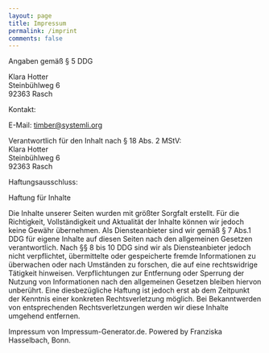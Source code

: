 ```yaml
---
layout: page
title: Impressum 
permalink: /imprint
comments: false
---
```


Angaben gemäß § 5 DDG

Klara Hotter  
Steinbühlweg 6  
92363 Rasch  

Kontakt:  
<!--TODO-->
E-Mail: timber@systemli.org  

Verantwortlich für den Inhalt nach § 18 Abs. 2 MStV:  
Klara Hotter  
Steinbühlweg 6  
92363 Rasch  

Haftungsausschluss:  

Haftung für Inhalte  

Die Inhalte unserer Seiten wurden mit größter Sorgfalt erstellt. Für die Richtigkeit, Vollständigkeit und Aktualität der Inhalte können wir jedoch keine Gewähr übernehmen. Als Diensteanbieter sind wir gemäß § 7 Abs.1 DDG für eigene Inhalte auf diesen Seiten nach den allgemeinen Gesetzen verantwortlich. Nach §§ 8 bis 10 DDG sind wir als Diensteanbieter jedoch nicht verpflichtet, übermittelte oder gespeicherte fremde Informationen zu überwachen oder nach Umständen zu forschen, die auf eine rechtswidrige Tätigkeit hinweisen. Verpflichtungen zur Entfernung oder Sperrung der Nutzung von Informationen nach den allgemeinen Gesetzen bleiben hiervon unberührt. Eine diesbezügliche Haftung ist jedoch erst ab dem Zeitpunkt der Kenntnis einer konkreten Rechtsverletzung möglich. Bei Bekanntwerden von entsprechenden Rechtsverletzungen werden wir diese Inhalte umgehend entfernen.

Impressum von Impressum-Generator.de. Powered by Franziska Hasselbach, Bonn. 
